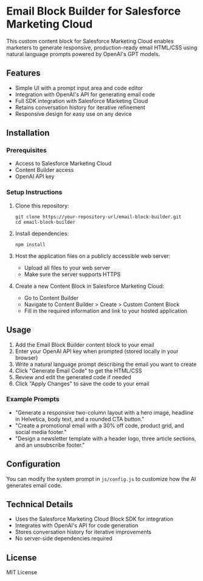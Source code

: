 # Email Block Builder for Salesforce Marketing Cloud

This custom content block for Salesforce Marketing Cloud enables marketers to generate responsive, production-ready email HTML/CSS using natural language prompts powered by OpenAI's GPT models.

## Features

- Simple UI with a prompt input area and code editor
- Integration with OpenAI's API for generating email code
- Full SDK integration with Salesforce Marketing Cloud
- Retains conversation history for iterative refinement
- Responsive design for easy use on any device

## Installation

### Prerequisites

- Access to Salesforce Marketing Cloud
- Content Builder access
- OpenAI API key

### Setup Instructions

1. Clone this repository:
   ```
   git clone https://your-repository-url/email-block-builder.git
   cd email-block-builder
   ```

2. Install dependencies:
   ```
   npm install
   ```

3. Host the application files on a publicly accessible web server:
   - Upload all files to your web server
   - Make sure the server supports HTTPS

4. Create a new Content Block in Salesforce Marketing Cloud:
   - Go to Content Builder
   - Navigate to Content Builder > Create > Custom Content Block
   - Fill in the required information and link to your hosted application

## Usage

1. Add the Email Block Builder content block to your email
2. Enter your OpenAI API key when prompted (stored locally in your browser)
3. Write a natural language prompt describing the email you want to create
4. Click "Generate Email Code" to get the HTML/CSS
5. Review and edit the generated code if needed
6. Click "Apply Changes" to save the code to your email

### Example Prompts

- "Generate a responsive two-column layout with a hero image, headline in Helvetica, body text, and a rounded CTA button."
- "Create a promotional email with a 30% off code, product grid, and social media footer."
- "Design a newsletter template with a header logo, three article sections, and an unsubscribe footer."

## Configuration

You can modify the system prompt in `js/config.js` to customize how the AI generates email code.

## Technical Details

- Uses the Salesforce Marketing Cloud Block SDK for integration
- Integrates with OpenAI's API for code generation
- Stores conversation history for iterative improvements
- No server-side dependencies required

## License

MIT License